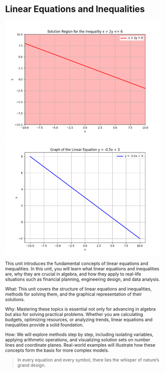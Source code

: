 # Linear Equations and Inequalities
![2D plot showing the solution region for the inequality x + 2y <= 6 with the boundary line.](images/plot_2_02-00-unit-intro-linear-equations-and-inequalities.md.png)
![2D line plot of the linear equation y = -0.5x + 3.](images/plot_1_02-00-unit-intro-linear-equations-and-inequalities.md.png)

This unit introduces the fundamental concepts of linear equations and inequalities. In this unit, you will learn what linear equations and inequalities are, why they are crucial in algebra, and how they apply to real-life situations such as financial planning, engineering design, and data analysis.

What: This unit covers the structure of linear equations and inequalities, methods for solving them, and the graphical representation of their solutions.

Why: Mastering these topics is essential not only for advancing in algebra but also for solving practical problems. Whether you are calculating budgets, optimizing resources, or analyzing trends, linear equations and inequalities provide a solid foundation.

How: We will explore methods step by step, including isolating variables, applying arithmetic operations, and visualizing solution sets on number lines and coordinate planes. Real-world examples will illustrate how these concepts form the basis for more complex models.

> In every equation and every symbol, there lies the whisper of nature’s grand design.
